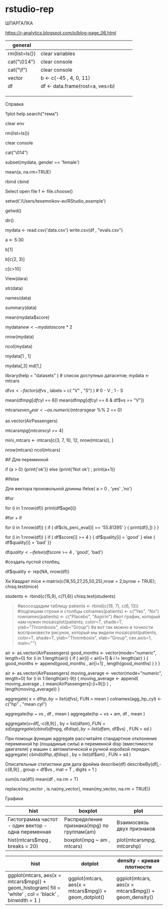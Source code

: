 

# rstudio-rep

ШПАРГАЛКА

https://r-analytics.blogspot.com/p/blog-page_06.html

| general  |   |   |   |   |
|---|---|---|---|---|
| rm(list=ls())  |clear variables   |   |   |   |
|  cat("\014") | clear console  |   |   |   |
|  cat("\f") | clear console  |   |   |   |
|   vector    |  b <- c(-45 , 4, 0, 11)    |   |   |   |
|     df  | df <- data.frame(rost=a, ves=b)     |   |   |   |
|       |      |   |   |   |
|       |      |   |   |   |
|       |      |   |   |   |




Справка

?plot help.search("тема")

clear env

rm(list=ls())

clear console

cat("\014")

subset(mydata, gender == 'female')

mean(a, na.rm=TRUE)

rbind cbind 


Select open file
f <- file.choose()

setwd('/Users/tesemnikov-av/RStudio_example')

getwd()

dir()

 mydata <- read.csv('data.csv')
 write.csv(df , "evals.csv")

a <- 5:30





b[1]

b[c(2, 3)]

 c[c>10]
 


 
 View(dara)

str(data)

names(data)

summary(data)

mean(mydata$score)

mydata$new <- mydata$score * 2

nrow(mydata)

ncol(mydata)

mydata[1 , 1]

mydata[,3]
md[1,]



library(help = "datasets" ) # список доступных датасетов; mydata <- mtcars

df$vs   <- factor( df$vs , labels = c( "V" , "S")  ) #  0 - V ; 1 - S

mean(df$mpg[df$cyl == 6])
mean(df$mpg[df$cyl == 6 & df$vs == "V"])

mtcars$even_gear <- as.numeric(mtcars$gear %% 2 == 0)

as.vector(AirPassengers)

mtcars$mpg[mtcars$cyl == 4]

mini_mtcars <- mtcars[c(3, 7, 10, 12, nrow(mtcars)), ]

nrow(mtcars)
ncol(mtcars)

#if Для переменной 

if (a > 0) {print('ok')} else {print('Not ok') ; print(a+1)}

#ifelse

Для вектора произвольной длинны
ifelse( a > 0 , 'yes' ,'no')

#for

for (i in 1:nrow(df)) print(df$age[i])

#for + if

for (i in 1:nrow(df)) { if ( df$cls_perc_eval[i] == '55.81395' ) { print(df[i,]) } }

for (i in 1:nrow(df)) { if ( df$score[i] >= 4 ) { df$quality[i] = 'good' } else { df$quality[i] = 'bad' }}

df$quality <- ifelse(df$score >= 4 , 'good', 'bad')


#создать пустой столбец

df$quality <- rep(NA, nrow(df))

Хи Квадрат
mice <-matrix(c(18,55,27,25,50,25),nrow = 2,byrow = TRUE);
chisq.test(mice)

students <- rbind(c(15,9), c(11,6)) 
chisq.test(students)


>#воссоздадим таблицу
>patients <- rbind(c(18, 7), c(6, 13))
>#подпишем строки и столбцы
>colnames(patients) <- c("Yes", "No")
>rownames(patients) <- c("Placebo", "Aspirin")
>#вот график, который нам нужен
>mosaicplot(patients, color=T, shade=T, ylab="Thrombosis", xlab="Group")
>#а вот так можно в точности воспроизвести рисунок, который мы видели
>mosaicplot(patients, color=T, shade=T, ylab="Thrombosis", xlab="Group", cex.axis=1, main="")





air <- as.vector(AirPassengers)
good_months <- vector(mode="numeric", length=0)
for (i in 1:length(air)) {  if ( air[i] < air[i+1] & i != length(air) ) { good_months <- append(good_months , air[i+1] , length(good_months)  )  } }


air <- as.vector(AirPassengers)
moving_average <-  vector(mode="numeric", length=0)
for (i in 1:(length(air)-9)) {  moving_average <- append( moving_average , ( mean(AirPassengers[i:(i+9)]) ) , length(moving_average)) }

aggregate( x = df$hp , by = list(df$vs), FUN = mean )
 colnames(agg_hp_cyl) <- c("hp" , "mean cyl")
 
 aggregate(hp ~ vs , df , mean )
 aggregate(hp ~ vs + am, df , mean )

aggregate(x=df[,-c(8,9)] , by = list(df$am) , FUN = sd )
aggregate(cbind(df$mpg, df$disp) , by = list(df$am, df$vs) , FUN = sd )

При помощи функции aggregate рассчитайте стандартное отклонение переменной hp (лошадиные силы) и переменной disp (вместимости двигателя)  у машин с автоматической и ручной коробкой передач. aggregate( cbind(df$hp, df$disp) , by = list(df$am) , FUN = sd )

Описательные статистики для дата фрейма
describe(df)
describeBy(df[,-c(8,9)] , group = df$vs , mat = T , digits = 1  )

sum(is.na(df))
mean(df , na.rm = T)

replace(my_vector , is.na(my_vector), mean(my_vector, na.rm = TRUE))


Графики

|hist |boxplot |plot |
|---|--- |--- |
| Гистограмма частот - один вектор - одна переменная| Распределение признака(mpg) по группам(am)| Взаимосвязь двух признаков |
|  hist(mtcars$mpg , breaks = 20) |boxplot(mpg ~ am , mtcars) | plot(mtcars$mpg , mtcars$hp)|


|hist | dotplot |density - кривая плотности |
|---|---|---|
|ggplot(mtcars, aes(x = mtcars$mpg)) + geom_histogram( fill = 'white' , col = 'black' , binwidth = 1 ) |ggplot(mtcars, aes(x = mtcars$mpg)) + geom_dotplot() | ggplot(mtcars, aes(x = mtcars$mpg)) + geom_density()|
